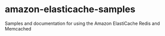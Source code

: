 # amazon-elasticache-samples
Samples and documentation for using the Amazon ElastiCache Redis and Memcached

